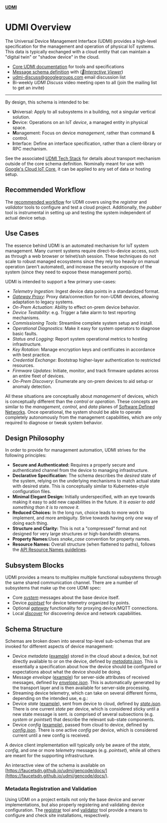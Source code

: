 [**UDMI**](#)

# UDMI Overview

The Universal Device Management Interface (UDMI) provides a high-level specification for the
management and operation of physical IoT systems. This data is typically exchanged
with a cloud entity that can maintain a "digital twin" or "shadow device" in the cloud.

* [Core UDMI documentation](http://faucetsdn.github.io/udmi/docs/) for tools and specifications
* [Message schema definition](https://github.com/faucetsdn/udmi/tree/master/schema) with ([_🧬Interactive Viewer_](http://faucetsdn.github.io/udmi/gencode/docs/))
* [udmi-discuss@googlegroups.com](https://groups.google.com/forum/#!forum/udmi-discuss) email discussion list
* Bi-weekly _UDMI Discuss_ video meeting open to all (join the mailing list to get an invite)

---

By design, this schema is intended to be:
* **U**niversal: Apply to all subsystems in a building, not a singular vertical solution.
* **D**evice: Operations on an IoT _device_, a managed entity in physical space.
* **M**anagement: Focus on device _management_, rather than command & control.
* **I**nterface: Define an interface specification, rather than a client-library or RPC mechanism.

See the associated [UDMI Tech Stack](http://faucetsdn.github.io/udmi/docs/specs/tech_stack) for details about transport mechanism
outside of the core schema definition. Nominally meant for use with
[Google's Cloud IoT Core](https://cloud.google.com/iot/docs/), it can be applied to any set
of data or hosting setup.

## Recommended Workflow

The [recommended workflow](http://faucetsdn.github.io/udmi/docs/guides) for UDMI covers using the _registrar_ and
_validator_ tools to configure and test a cloud project. Additionally, the _pubber_ tool
is instrumental in setting up and testing the system independent of actual device setup.

## Use Cases

The essence behind UDMI is an automated mechanism for IoT system management. Many current
systems require direct-to-device access, such as through a web browser or telnet/ssh session.
These techniques do not scale to robust managed ecosystems since they rely too heavily on
manual operation (aren't automated), and increase the security exposure of the system
(since they need to expose these management ports).

UDMI is intended to support a few primary use-cases:
* _Telemetry Ingestion_: Ingest device data points in a standardized format.
* [_Gateway Proxy_](http://faucetsdn.github.io/udmi/docs/specs/gateway): Proxy data/connection for non-UDMI devices,
allowing adaptation to legacy systems.
* _On-Prem Actuation_: Ability to effect on-prem device behavior.
* _Device Testability_: e.g. Trigger a fake alarm to test reporting mechanisms.
* _Commissioning Tools_: Streamline complete system setup and install.
* _Operational Diagnostics_: Make it easy for system operators to diagnose basic faults.
* _Status and Logging_: Report system operational metrics to hosting infrastructure.
* _Key Rotation_: Manage encryption keys and certificates in accordance with best practice.
* _Credential Exchange_: Bootstrap higher-layer authentication to restricted resources.
* _Firmware Updates_: Initiate, monitor, and track firmware updates across an entire fleet
of devices.
* _On-Prem Discovery_: Enumerate any on-prem devices to aid setup or anomaly detection.

All these situations are conceptually about _management_ of devices, which is conceptually
different than the _control_ or _operation_. These concepts are similar to the _management_,
_control_, and _data_ planes of
[Software Defined Networks](https://queue.acm.org/detail.cfm?id=2560327).
Once operational, the system should be able to operate completely autonomously from the
management capabilities, which are only required to diagnose or tweak system behavior.

## Design Philosophy

In order to provide for management automation, UDMI strives for the following principles:
* <b>Secure and Authenticated:</b> Requires a properly secure and authenticated channel
from the device to managing infrastructure.
* <b>Declarative Specification:</b> The schema describes the _desired_ state of the system,
relying on the underlying mechanisms to match actual state with desired state. This is
conceptually similar to Kubernetes-style configuration files.
* <b>Minimal Elegant Design:</b> Initially underspecified, with an eye towards making it easy to
add new capabilities in the future. <em>It is easier to add something than it is to remove it.</em>
* <b>Reduced Choices:</b> In the long run, choice leads to more work
to implement, and more ambiguity. Strive towards having only _one_ way of doing each thing.
* <b>Structure and Clarity:</b> This is not a "compressed" format and not designed for
very large structures or high-bandwidth streams.
* <b>Property Names:</b>Uses <em>snake_case</em> convention for property names.
* <b>Resource Names:</b> Overall structure (when flattened to paths), follows the
[API Resource Names guidelines](https://cloud.google.com/apis/design/resource_names).

## Subsystem Blocks

UDMI provides a means to multiplex multiple functional subsystems through the same shared
communication channel. There are a number of subsystems that make up the core UDMI spec:

* Core [_system_](http://faucetsdn.github.io/udmi/docs/messages/system) messages about the base device itself.
* Device [_pointset_](http://faucetsdn.github.io/udmi/docs/messages/pointset) for device telemetry organized by points.
* Optional [_gateway_](http://faucetsdn.github.io/udmi/docs/specs/gateway) functionality for proxying device/MQTT connections.
* Local [_discover_](http://faucetsdn.github.io/udmi/docs/specs/discovery) for discovering device and network capabilities.

## Schema Structure

Schemas are broken down into several top-level sub-schemas that are invoked for
different aspects of device management:
* Device _metadata_ ([example](tests/metadata.tests/example.json)) stored in the cloud about a device,
but not directly available to or on the device, defined by [<em>metadata.json</em>](schema/metadata.json).
This is essentially a specification about how the device should be configured or
expectations about what the device should be doing.
* Message _envelope_ ([example](tests/envelope.tests/example.json)) for server-side
attributes of received messages, defined by [<em>envelope.json</em>](schema/envelope.json). This is
automatically generated by the transport layer and is then available for server-side
processing.
* Streaming device telemetry, which can take on several different forms, depending on the intended
use, e.g.:
* Device _state_ ([example](tests/state.tests/example.json)), sent from device to cloud,
defined by [<em>state.json</em>](schema/state.json). There is one current _state_ per device,
which is considered sticky until a new state message is sent.
is comprised of several subsections (e.g. _system_ or _pointset_) that describe the
relevant sub-state components.
* Device _config_ ([example](tests/config.tests/example.json)), passed from cloud to device,
defined by [<em>config.json</em>](schema/config.json). There is one active _config_ per device,
which is considered current until a new config is received.

A device client implementation will typically only be aware of the _state_, _config_, and
one or more _telemetry_ messages (e.g. _pointset_), while all others are meant for the supporting
infrastructure.

An interactive view of the schema is available on [https://faucetsdn.github.io/udmi/gencode/docs/](https://faucetsdn.github.io/udmi/gencode/docs/).

### Metadata Registration and Validation

Using UDMI on a project entails not only the base device and server implementations, but also
properly registering and validating device configuration. The [registrar](https://faucetsdn.github.io/udmi/docs/tools/registrar)
tool and [validator](https://faucetsdn.github.io/udmi/docs/tools/validator) tool provide a means to configure and check site
installations, respectively.
